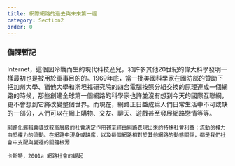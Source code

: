 ```yaml
---
title: 網際網路的過去與未來第一週
category: Section2
order: 0
---
```


### 備課暫記
Internet，這個因冷戰而生的現代科技産兒，和許多其他20世紀的偉大科學發明一樣最初也是被用於軍事目的的。1969年底，當一批美國科學家在國防部的贊助下把加州大學、猶他大學和斯坦福研究院的四台電腦按照分組交換的原理連成一個網路的時候，那些創建全球第一個網路的科學家也許並沒有想到今天的國際互聯網，更不會想到它將改變整個世界。而現在，網路正日益成爲人們日常生活中不可或缺的一部分，人們可以在網上購物、交友、聊天、遊戲甚至發展網路戀情等等。

```
網路化邏輯會導致較高層級的社會決定作用甚至經由網路表現出來的特殊社會利益：流動的權力由於權力的流動。在網路中現身或缺席，以及每個網路相對於其他網路的動態關係，都是我們社會中支配與變遷的關鍵根源

卡斯特，2001a 網路社會的崛起
```